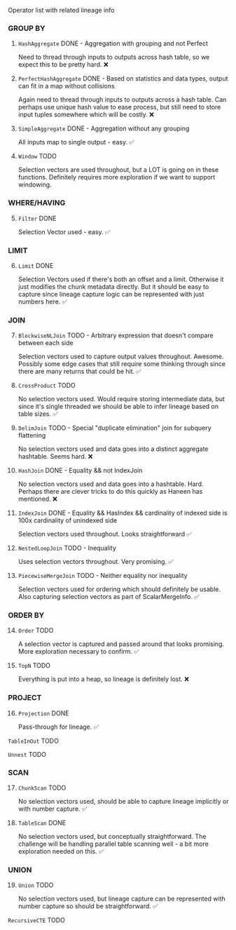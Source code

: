 Operator list with related lineage info

### GROUP BY
1. `HashAggregate` DONE - Aggregation with grouping and not Perfect

    Need to thread through inputs to outputs across hash table, so we expect this to be pretty hard.
    :x:

2. `PerfectHashAggregate` DONE - Based on statistics and data types, output can fit in a map without collisions

    Again need to thread through inputs to outputs across a hash table.
    Can perhaps use unique hash value to ease process, but still need to store input tuples somewhere which will be costly.
    :x:

3. `SimpleAggregate` DONE - Aggregation without any grouping

    All inputs map to single output - easy.
    :white_check_mark:

4. `Window` TODO

    Selection vectors are used throughout, but a LOT is going on in these functions.
    Definitely requires more exploration if we want to support windowing.

### WHERE/HAVING
5. `Filter` DONE

    Selection Vector used - easy.
    :white_check_mark:

### LIMIT
6. `Limit` DONE

    Selection Vectors used if there's both an offset and a limit.
    Otherwise it just modifies the chunk metadata directly.
    But it should be easy to capture since lineage capture logic can be represented with just numbers here.
    :white_check_mark:

### JOIN
7. `BlockwiseNLJoin` TODO - Arbitrary expression that doesn't compare between each side

    Selection vectors used to capture output values throughout. Awesome.
    Possibly some edge cases that still require some thinking through since there are many returns that could be hit.
    :white_check_mark: 

8. `CrossProduct` TODO

    No selection vectors used. Would require storing intermediate data,
    but since it's single threaded we should be able to infer lineage based on table sizes.
    :white_check_mark:

9. `DelimJoin` TODO - Special "duplicate elimination" join for subquery flattening

    No selection vectors used and data goes into a distinct aggregate hashtable. Seems hard.
    :x: 

10. `HashJoin` DONE - Equality && not IndexJoin

    No selection vectors used and data goes into a hashtable. Hard.
    Perhaps there are clever tricks to do this quickly as Haneen has mentioned.
    :x:

11. `IndexJoin` DONE - Equality && HasIndex && cardinality of indexed side is 100x cardinality of unindexed side

    Selection vectors used throughout. Looks straightforward
    :white_check_mark:

12. `NestedLoopJoin` TODO - Inequality

    Uses selection vectors throughout. Very promising.
    :white_check_mark: 

13. `PiecewiseMergeJoin` TODO - Neither equality nor inequality

    Selection vectors used for ordering which should definitely be usable.
    Also capturing selection vectors as part of ScalarMergeInfo.
    :white_check_mark: 

### ORDER BY
14. `Order` TODO

    A selection vector is captured and passed around that looks promising. More exploration necessary to confirm.
    :white_check_mark: 

15. `TopN` TODO

    Everything is put into a heap, so lineage is definitely lost.
    :x: 

### PROJECT
16. `Projection` DONE

    Pass-through for lineage.
    :white_check_mark:
    
`TableInOut` TODO

`Unnest` TODO

### SCAN
17. `ChunkScan` TODO

    No selection vectors used, should be able to capture lineage implicitly or with number capture.
    :white_check_mark: 

18. `TableScan` DONE

    No selection vectors used, but conceptually straightforward.
    The challenge will be handling parallel table scanning well - a bit more exploration needed on this.
    :white_check_mark: 

### UNION
19. `Union` TODO

    No selection vectors used, but lineage capture can be represented with number capture so should be straightforward.
    :white_check_mark:
    
`RecursiveCTE` TODO